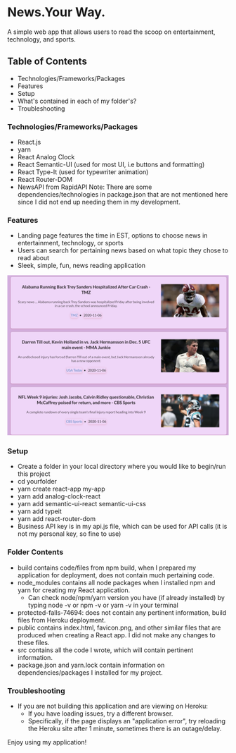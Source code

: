 # News.Your Way. 
A simple web app that allows users to read the scoop on entertainment, technology, and sports. 

## Table of Contents
* Technologies/Frameworks/Packages
* Features 
* Setup
* What's contained in each of my folder's?
* Troubleshooting

### Technologies/Frameworks/Packages
* React.js
* yarn
* React Analog Clock
* React Semantic-UI (used for most UI, i.e buttons and formatting)
* React Type-It (used for typewriter animation)
* React Router-DOM
* NewsAPI from RapidAPI 
Note: There are some dependencies/technologies in package.json that are not mentioned here since I did not end up needing them in my development. 

### Features
* Landing page features the time in EST, options to choose news in entertainment, technology, or sports
* Users can search for pertaining news based on what topic they chose to read about
* Sleek, simple, fun, news reading application

![alt text](https://github.com/shambhavir/news-app/blob/master/sports.png)

### Setup
* Create a folder in your local directory where you would like to begin/run this project
* cd yourfolder
* yarn create react-app my-app
* yarn add analog-clock-react
* yarn add semantic-ui-react semantic-ui-css
* yarn add typeit
* yarn add react-router-dom
* Business API key is in my api.js file, which can be used for API calls (it is not my personal key, so fine to use)

### Folder Contents
* build contains code/files from npm build, when I prepared my application for deployment, does not contain much pertaining code. 
* node_modules contains all node packages when I installed npm and yarn for creating my React application. 
   * Can check node/npm/yarn version you have (if already installed) by typing node -v or npm -v or yarn -v in your terminal
* protected-falls-74694: does not contain any pertinent information, build files from Heroku deployment.
* public contains index.html, favicon.png, and other similar files that are produced when creating a React app. I did not make any changes to these files.
* src contains all the code I wrote, which will contain pertinent information. 
* package.json and yarn.lock contain information on dependencies/packages I installed for my project.

### Troubleshooting
* If you are not building this application and are viewing on Heroku:
    * If you have loading issues, try a different browser.
    * Specifically, if the page displays an "application error", try reloading the Heroku site after 1 minute, sometimes there is an outage/delay. 
    
Enjoy using my application! 






